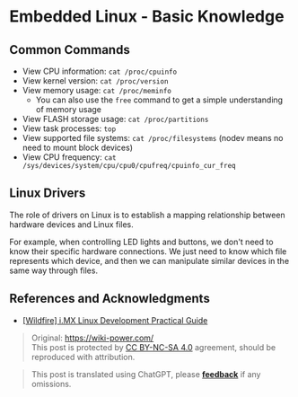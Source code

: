 # Embedded Linux - Basic Knowledge

## Common Commands

- View CPU information: `cat /proc/cpuinfo`
- View kernel version: `cat /proc/version`
- View memory usage: `cat /proc/meminfo`
  - You can also use the `free` command to get a simple understanding of memory usage
- View FLASH storage usage: `cat /proc/partitions`
- View task processes: `top`
- View supported file systems: `cat /proc/filesystems` (nodev means no need to mount block devices)
- View CPU frequency: `cat /sys/devices/system/cpu/cpu0/cpufreq/cpuinfo_cur_freq`

## Linux Drivers

The role of drivers on Linux is to establish a mapping relationship between hardware devices and Linux files.

For example, when controlling LED lights and buttons, we don't need to know their specific hardware connections. We just need to know which file represents which device, and then we can manipulate similar devices in the same way through files.

## References and Acknowledgments

- [[Wildfire] i.MX Linux Development Practical Guide](https://doc.embedfire.com/linux/imx6/base/zh/latest/index.html)

> Original: <https://wiki-power.com/>  
> This post is protected by [CC BY-NC-SA 4.0](https://creativecommons.org/licenses/by/4.0/deed.en) agreement, should be reproduced with attribution.

> This post is translated using ChatGPT, please [**feedback**](https://github.com/linyuxuanlin/Wiki_MkDocs/issues/new) if any omissions.